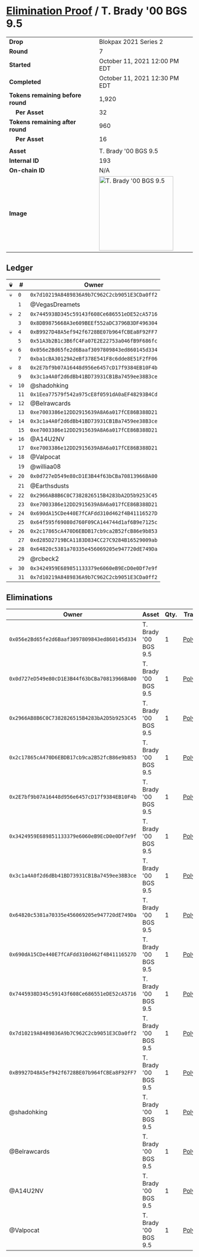 # [Elimination Proof](./readme.md) / T. Brady &#039;00 BGS 9.5

|||
|---|---|
| **Drop** | Blokpax 2021 Series 2 |
| **Round** | 7 |
| **Started** | October 11, 2021 12:00 PM EDT |
| **Completed** | October 11, 2021 12:30 PM EDT |
| **Tokens remaining before round** | 1,920 |
| **&nbsp;&nbsp;&nbsp;&nbsp;Per Asset** | 32 |
| **Tokens remaining after round** | 960 |
| **&nbsp;&nbsp;&nbsp;&nbsp;Per Asset** | 16 |
| | |
| **Asset** | T. Brady &#039;00 BGS 9.5 |
| **Internal ID** | 193 |
| **On-chain ID** | N/A |
| **Image** | <img src="https://tcdn.blokpax.com/9484ebfa-6313-45d1-905f-33a23bb471a2/899ab5e1468df4aa9c926e2ff299ef9a3d81723478606794a935fa2892b20c5d.jpg" height="200" alt="T. Brady &#039;00 BGS 9.5" /> |

## Ledger

| 💀 | # | Owner |
| --- | --- | --- |
| 💀 | `0` | `0x7d10219A8489836A9b7C962C2cb9051E3CDa0ff2` |
|  | `1` | @VegasDreamets |
| 💀 | `2` | `0x7445938D345c59143f608Ce686551eDE52cA5716` |
|  | `3` | `0x8DB9875668A3e609BEEf552aDC3796B3DF496304` |
| 💀 | `4` | `0xB9927D48A5ef942f6728BE07b964fCBEa8F92FF7` |
|  | `5` | `0x51A3b2B1c3B6fC4Fa07E2E22753a046fB9F686fc` |
| 💀 | `6` | `0x056e2Bd65fe2d6Baaf3097809843ed860145d334` |
|  | `7` | `0xba1cBA30129A2eBf378E541F8c6dde8E51F2fF06` |
| 💀 | `8` | `0x2E7bf9b07A16448d956e6457cD17f9384EB10F4b` |
|  | `9` | `0x3c1a4A0f2d6dBb41BD73931CB1Ba7459ee38B3ce` |
| 💀 | `10` | @shadohking |
|  | `11` | `0x1Eea77579f542a975cE8f0591dA0aEF48293B4Cd` |
| 💀 | `12` | @Belrawcards |
|  | `13` | `0xe7003386e12DD2915639A8A6a017fCE86B388D21` |
| 💀 | `14` | `0x3c1a4A0f2d6dBb41BD73931CB1Ba7459ee38B3ce` |
|  | `15` | `0xe7003386e12DD2915639A8A6a017fCE86B388D21` |
| 💀 | `16` | @A14U2NV |
|  | `17` | `0xe7003386e12DD2915639A8A6a017fCE86B388D21` |
| 💀 | `18` | @Valpocat |
|  | `19` | @williaa08 |
| 💀 | `20` | `0x0d727eD549e80cD1E3B44f63bCBa70813966BA00` |
|  | `21` | @Earthsdusts |
| 💀 | `22` | `0x2966AB8B6C0C7382826515B4283bA2D5b9253C45` |
|  | `23` | `0xe7003386e12DD2915639A8A6a017fCE86B388D21` |
| 💀 | `24` | `0x690dA15CDe440E7fCAFdd310d462f4B41116527D` |
|  | `25` | `0x64f595f69080d760F09CA144744d1af6B9e7125c` |
| 💀 | `26` | `0x2c17865cA470D6EBDB17cb9ca2B52fcB86e9b853` |
|  | `27` | `0xd285D2719BCA1183D834CC27C9284B16529009ab` |
| 💀 | `28` | `0x64820c5381a70335e456069205e947720dE749Da` |
|  | `29` | @rcbeck2 |
| 💀 | `30` | `0x3424959E689851133379e6060eB9EcD0e0Df7e9f` |
|  | `31` | `0x7d10219A8489836A9b7C962C2cb9051E3CDa0ff2` |


## Eliminations

| Owner | Asset | Qty. | Transaction |
| --- | --- | --- | --- |
| `0x056e2Bd65fe2d6Baaf3097809843ed860145d334` | T. Brady '00 BGS 9.5 | 1 | [Polygonscan](https://polygonscan.com/tx/0xaf756977765850c09845fbecd3a964aa675831c999bdd48c68e588e6472cd9f5) |
| `0x0d727eD549e80cD1E3B44f63bCBa70813966BA00` | T. Brady '00 BGS 9.5 | 1 | [Polygonscan](https://polygonscan.com/tx/0xbc72c8705ee52c85a58b55838c702ae958ed8f21779f1d9d0a98a1f312c51189) |
| `0x2966AB8B6C0C7382826515B4283bA2D5b9253C45` | T. Brady '00 BGS 9.5 | 1 | [Polygonscan](https://polygonscan.com/tx/0x44fd585201bf0c1c1ac1beecdf9dffd8531c53b6fea33a2f8e17d22ef35f6cc2) |
| `0x2c17865cA470D6EBDB17cb9ca2B52fcB86e9b853` | T. Brady '00 BGS 9.5 | 1 | [Polygonscan](https://polygonscan.com/tx/0xd674bbedd815c3508550d8bff93ee1fdad0954f0123a7d523638a4f752ab8b02) |
| `0x2E7bf9b07A16448d956e6457cD17f9384EB10F4b` | T. Brady '00 BGS 9.5 | 1 | [Polygonscan](https://polygonscan.com/tx/0x350bb0c6f295999ffd705e1b37bb944e978ea12734f3d504e5ef529547795f25) |
| `0x3424959E689851133379e6060eB9EcD0e0Df7e9f` | T. Brady '00 BGS 9.5 | 1 | [Polygonscan](https://polygonscan.com/tx/0x68e6cc020a524de31ee8d04f1e8ed7718720fbd1b9cd1eba83baee3786a2f868) |
| `0x3c1a4A0f2d6dBb41BD73931CB1Ba7459ee38B3ce` | T. Brady '00 BGS 9.5 | 1 | [Polygonscan](https://polygonscan.com/tx/0x97a755f4d505619737f70fbe4c8e9aa64ccd794a73c78c6ba7482d26a93a1353) |
| `0x64820c5381a70335e456069205e947720dE749Da` | T. Brady '00 BGS 9.5 | 1 | [Polygonscan](https://polygonscan.com/tx/0x4e05b963a7d39d75d3174f3b1c1b70272098ccc832921fb699b96be67e22951e) |
| `0x690dA15CDe440E7fCAFdd310d462f4B41116527D` | T. Brady '00 BGS 9.5 | 1 | [Polygonscan](https://polygonscan.com/tx/0x510e9f226c9c8eb286d000c8cd2dcfecff38af097f8cc9482ac8151e6a592f78) |
| `0x7445938D345c59143f608Ce686551eDE52cA5716` | T. Brady '00 BGS 9.5 | 1 | [Polygonscan](https://polygonscan.com/tx/0xa0abbcce737c6212ba5dbfd50ce461228b068a5bb242e54373389a5c773603fc) |
| `0x7d10219A8489836A9b7C962C2cb9051E3CDa0ff2` | T. Brady '00 BGS 9.5 | 1 | [Polygonscan](https://polygonscan.com/tx/0x3c0e0b4456006038bb353cddfb26929de60adb3cc4e6699bc2c4cb5faee3d19c) |
| `0xB9927D48A5ef942f6728BE07b964fCBEa8F92FF7` | T. Brady '00 BGS 9.5 | 1 | [Polygonscan](https://polygonscan.com/tx/0x5561edf2124bd7c3f3131eae07fe10c1289f5e60a80696cf97b8f60869cd86c7) |
| @shadohking | T. Brady '00 BGS 9.5 | 1 | [Polygonscan](https://polygonscan.com/tx/0x8237300f8565141518a9b6283197ffa76a21941e361a83dcfda2f65121856c4c) |
| @Belrawcards | T. Brady '00 BGS 9.5 | 1 | [Polygonscan](https://polygonscan.com/tx/0x1b8b0b5184a794020a5cd4bb3419dca5dac935ba92323cb3d696a00f52581c25) |
| @A14U2NV | T. Brady '00 BGS 9.5 | 1 | [Polygonscan](https://polygonscan.com/tx/0x29670ab92711d77d94aaaf618219bfb851fcf05f500e9f645eb01c7079ac531e) |
| @Valpocat | T. Brady '00 BGS 9.5 | 1 | [Polygonscan](https://polygonscan.com/tx/0xb20648db347fcbafefe78f6055e29f617a7a74c8da77f2362c4e1ca780c0afb7) |
